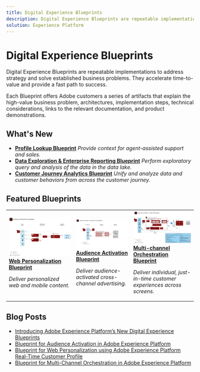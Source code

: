 ```yaml
---
title: Digital Experience Blueprints
description: Digital Experience Blueprints are repeatable implementations to address strategy and solve established business problems. They accelerate time-to-value and provide a fast path to success.
solution: Experience Platform
---
```


# Digital Experience Blueprints

Digital Experience Blueprints are repeatable implementations to address strategy and solve established business problems. They accelerate time-to-value and provide a fast path to success.
 
Each Blueprint offers Adobe customers a series of artifacts that explain the high-value business problem, architectures, implementation steps, technical considerations, links to the relevant documentation, and product demonstrations.

## What's New

* **[Profile Lookup Blueprint](/help/blueprints/profile-lookup/overview.md)**
    *Provide context for agent-assisted support and sales.*
* **[Data Exploration & Enterprise Reporting Blueprint](/help/blueprints/data-exploration/overview.md)**
    *Perform exploratory query and analysis of the data in the data lake.*
* **[Customer Journey Analytics Blueprint](/help/blueprints/customer-journey-analytics/overview.md)**
    *Unify and analyze data and customer behaviors from across the customer journey.​*

## Featured Blueprints

<table>
<tr>
  <td>
    <a href="/help/blueprints/web-personalization/overview.md"><img alt="thumbnail image for the 'Web Personalization' blueprint" src="web-personalization/assets/personalization.svg" /></a>
    <div><a href="/help/blueprints/web-personalization/overview.md"><strong>Web Personalization Blueprint</strong></a></div>
    <p><em>Deliver personalized web and mobile content.</em></p>
  </td>
  <td>
    <a href="/help/blueprints/audience-activation/overview.md"><img alt="thumbnail image for the 'Audience Activation' blueprint" src="audience-activation/assets/aam.svg" /></a>
    <div><a href="/help/blueprints/audience-activation/overview.md"><strong>Audience Activation Blueprint</strong></a></div>
    <p><em>Deliver audience-activated cross-channel advertising.</em></p>
  </td>
  <td>
    <a href="/help/blueprints/customer-journey-management/overview.md"><img alt="thumbnail image for the 'Multi-channel Orchestration blueprint'" src="customer-journey-management/assets/aepbatch.svg" /></a>
    <div><a href="/help/blueprints/customer-journey-management/overview.md"><strong>Multi-channel Orchestration Blueprint</strong></a></div>
    <p><em>Deliver individual, just-in-time customer experiences across screens.</em></p>
  </td>
</tr>
</table>


## Blog Posts

* [Introducing Adobe Experience Platform’s New Digital Experience Blueprints](https://medium.com/adobetech/introducing-adobe-experience-platforms-new-digital-experience-blueprints-93a6b5f5da7c)
* [Blueprint for Audience Activation in Adobe Experience Platform](https://medium.com/adobetech/a-blueprint-for-audience-activation-in-adobe-experience-platform-b2b30fae90fd)
* [Blueprint for Web Personalization using Adobe Experience Platform Real-Time Customer Profile](https://medium.com/adobetech/blueprint-for-web-personalization-using-adobe-experience-platform-real-time-customer-profile-fef2ce7a4b2f)
* [Blueprint for Multi-Channel Orchestration in Adobe Experience Platform](https://medium.com/adobetech/blueprint-for-multi-channel-orchestration-in-adobe-experience-platform-c68317e94184)